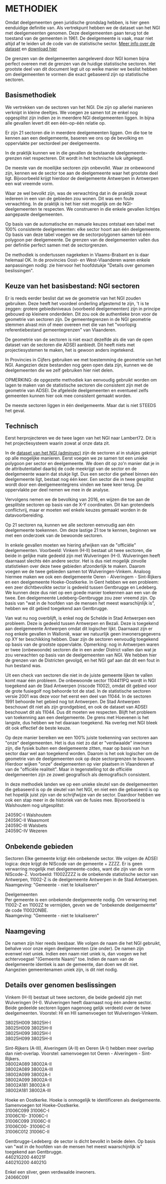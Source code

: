 # METHODIEK

Omdat deelgemeenten geen juridische grondslag hebben, is hier geen eenduidige definitie van. Als vertrekpunt hebben we de dataset van het NGI met deelgemeenten genomen. Deze deelgemeenten gaan terug tot de toestand van de gemeenten in 1961. De deelgemeente is vaak, maar niet altijd af te leiden uit de code van de statistische sector. [Meer info over de dataset](https://publish.geo.be/geonetwork/srv/api/records/fb1e2993-2020-428c-9188-eb5f75e284b9/attachments/AdminVector_ProductSpecificatie_NL.pdf) en [download hier](https://www.geo.be/catalog/details/fb1e2993-2020-428c-9188-eb5f75e284b9?l=nl)

De grenzen van de deelgemeenten aangeleverd door NGI komen bijna perfect overeen met de grenzen van de huidige statistische sectoren. Het grootste deel van dit document legt uit op welke manier we beslist hebben om deelgemeenten te vormen die exact gebaseerd zijn op statistische sectoren.
 
## Basismethodiek
We vertrekken van de sectoren van het NGI. Die zijn op allerlei manieren verknipt in kleine deeltjes. We voegen ze samen tot ze enkel nog opgesplitst zijn indien ze in meerdere NGI deelgemeenten liggen. In bijna alle gevallen levert dit een één-op-één relatie op.
 
Er zijn 21 sectoren die in meerdere deelgemeenten liggen. Om die toe te kennen aan een deelgemeente, baseren we ons op de bevolking en oppervlakte per sectordeel per deelgemeente.
 
In de praktijk kunnen we in die gevallen de bestaande deelgemeente-grenzen niet respecteren. Dit wordt in het technische luik uitgelegd.
 
De meeste van de moeilijke sectoren zijn onbevolkt. Waar ze onbewoond zijn, kennen we de sector toe aan de deelgemeente waar het grootste deel ligt. Bijvoorbeeld krijgt hierdoor de deelgemeente Antwerpen in Antwerpen een wat vreemde vorm.
 
Waar ze wel bevolkt zijn, was de verwachting dat in de praktijk zowat iedereen in een van de gebieden zou wonen. Dit was een foute verwachting. In de praktijk is het hier niét mogelijk om de NGI-deelgemeenten te respecten. We construeren in die enkele gevallen lichtjes aangepaste deelgemeenten.
 
Op basis van de automatische en manuele keuzes ontstaat een tabel met 100% consistente deelgemeenten: elke sector hoort aan één deelgemeente. Op basis van deze tabel voegen we de sectorpolygonen samen tot één polygoon per deelgemeente. De grenzen van de deelgemeenten vallen dus per definitie perfect samen met de sectorgrenzen.
 
De methodiek is ondertussen nagekeken in Vlaams-Brabant en is daar helemaal OK. In de provincies Oost- en West-Vlaanderen waren enkele aanpassingen nodig: zie hiervoor het hoofdstukje "Details over genomen beslissingen".
 
 
## Keuze van het basisbestand: NGI sectoren
Er is reeds eerder beslist dat we de geometrie van het NGI zouden gebruiken. Deze heeft het voordeel onderling afgestemd te zijn, 't is te zeggen: grotere gebiedsniveaus (voorbeeld deelgemeenten) zijn in principe gebouwd op kleinere onderdelen. Dit zou ook de authentieke bron voor de geometrie van sectoren zijn. De gemeentegrenzen in de NGI geometrie stemmen alvast min of meer overeen met die van het "voorlopig referentiebestand gemeentegrenzen" van Vlaanderen.
 
De geometrie van de sectoren is niet exact dezelfde als die van de open dataset van de sectoren die ADSEI aanbiedt. 
Dit heeft niets met projectiesystemen te maken, het is gewoon anders ingetekend. 

In Provincies in Cijfers gebruiken we met toestemming de geometrie van het NGI. Aangezien deze bestanden nog geen open data zijn, kunnen we de deelgemeenten die we zelf gebruiken hier niet delen.
 
OPMERKING: de opgezette methodiek kan eenvoudig gebruikt worden om lagen te maken van de statistische sectoren die consistent zijn met de geometrie van ADSEI. De afgeleide deelgemeenten en eventueel zelfs gemeenten kunnen hier ook mee consistent gemaakt worden.
 
De meeste sectoren liggen in één deelgemeente. Maar dat is niet STEEDS het geval.
 
 
 
 
 
## Technisch
 
Eerst herprojecteren we de twee lagen van het NGI naar Lambert72. Dit is het projectiesysteem waarin zowat al onze data zit.
 
In de [dataset van het NGI (adminvec)](https://www.geo.be/catalog/details/fb1e2993-2020-428c-9188-eb5f75e284b9?l=nl) zijn de sectoren al in stukjes geknipt op alle mogelijke manieren. Eerst voegen we ze samen tot een unieke polygoon per sector en deelgemeente. We doen dit op zo'n manier dat je in de attributentabel daarbij de code meekrijgt van de sector en de deelgemeente waarin dat stukje ligt. Dus een sector die geheel binnen één deelgemeente ligt, bestaat nog één keer. Een sector die in twee gesplitst wordt door een deelgemeentegrens vinden we twee keer terug. De oppervlakte per deel nemen we mee in de analyse.
 
Vervolgens nemen we de bevolking van 2016, en wijzen die toe aan de gesplitste sectoren op basis van de X-Y coordinaten. 
Dit kan grotendeels conflictvrij, maar er moeten wel enkele keuzes gemaakt worden in de datavoorbereiding.
 
Op 21 sectoren na, kunnen we alle sectoren eenvoudig aan één deelgemeente toekennen. Om deze lastige 21 toe te kennen, beginnen we met een onderzoek van de bewoonde sectoren. 
 
In enkele gevallen moeten we hiering afwijken van de "officiële" deelgemeenten. Voorbeeld: Vinkem (H-II) bestaat uit twee sectoren, die beide in gelijke mate gedeeld zijn met Wulveringen (H-I). Wulveringen heeft daarnaast slechts één andere sector. Het is dus niet mogelijk zinvolle statistieken over deze twee gebieden afzonderlijk te maken. Daarom voegen we de twee gebieden samen tot Wulveringen-Vinkem.
Analoog hiermee maken we ook een deelgemeente Oeren - Alveringem - Sint-Rijkers en een deelgemeente Hoeke-Oostkerke. 
In Gent hebben we een probleem: een zeer dichtbevolkte sector is gedeeld tussen Gentbrugge en Ledeberg. We kunnen deze dus niet op een goede manier toekennen aan een van de twee. Een deelgemeente Ledeberg-Gentbrugge zou zeer vreemd zijn. Op basis van "wat in de hoofden van de mensen het meest waarschijnlijk is", hebben we dit gebied toegekend aan Gentbrugge.
 
Van wat nu nog overblijft, is enkel nog de Schelde in Stad Antwerpen een probleem. Deze is gedeeld tussen Antwerpen en Bezali. Deze is toegekend aan deelgemeente Antwerpen omdat dit logischer lijkt.
Daarnaast zijn er nog enkele gevallen in Wallonië, waar we natuurlijk geen inwonersgegevens op XY ter beschikking hebben. Daar zijn de sectoren eenvoudig toegekend op basis van de grootste oppervlakte.
Opmerking: nog in Antwerpen waren er twee (onbewoonde) sectoren die in een ander District vallen dan wat je zou verwachten op basis van de deelgemeenten van NGI. We hebben hier de grenzen van de Districten gevolgd, en het NGI gaf aan dat dit een fout in hun bestand was.
 
Uit een check van sectoren die niet in de juiste gemeente lijken te vallen komt maar één probleem. De onbewoonde sector 1104411PQ wordt in NGI toegekend aan de Stad Antwerpen (niscode 11002), omdat dit gebied voor de grote fusiegolf nog behoorde tot de stad. In de statistische sectoren versie 2001 was deze voor het eerst een deel van 11044. In de sectoren 1991 behoorde het gebied nog tot Antwerpen. De Stad Antwerpen beschouwt dit niet als zijn grondgebied, en ook de dataset van ADSEI beschouwt dit als 11044. Dus dit moeten we respecten. Blijft het probleem van toekenning aan een deelgemeente. De grens met Hoevenen is het langste, dus hebben we het daaraan toegekend. Na overleg met NGI bleek dit ook effectief de beste keuze.
 
Op deze manier bereiken we een 100% juiste toekenning van sectoren aan "onze" deelgemeenten. Het is dus niet zo dat er "verdwaalde" inwoners zijn, die fysiek buiten een deelgemeente zitten, maar op basis van hun sector daar wel aan toegekend worden. Daarom is het ook logischer om de geometrie van de deelgemeenten ook op deze sectorgrenzen te bouwen. Hierdoor wijken "onze" deelgemeenten op vier plaatsen in Vlaanderen af van de "officiële realiteit". Maar in tegenstelling tot de officiële deelgemeenten zijn ze zowel geografisch als demografisch consistent. 
 
In deze methodiek landen we op een unieke sleutel van de deelgemeenten die gebaseerd is op de sleutel van het NGI, en niet een die gebaseerd is op het hopelijk juist zijn van de schrijfwijze van de sector. Daardoor hebben we ook een stap meer in de historiek van de fusies mee. Bijvoorbeeld is Walshoutem nog uitgesplitst:
 
24059C-I        Walshoutem  
24059C-II        Waasmont  
24059C-III        Walsbets  
24059C-IV        Wezeren  
 
 
 
 
## Onbekende gebieden
 
Sectoren
Elke gemeente krijgt één onbekende sector. We volgen de ADSEI logica: deze krijgt de NIScode van de gemeente + ZZZZ. Er is geen verwarring mogelijk met deelgemeente-codes, want die zijn van de vorm NIScode-Z. Voorbeeld: 11002ZZZZ is de onbekende statistische sector van Antwerpen, 11002-Z is de deelgemeente Antwerpen in de Stad Antwerpen.
Naamgeving: "Gemeente - niet te lokaliseren"
 
Deelgemeenten  
Per gemeente is een onbekende deelgemeente nodig. Om verwarring met 11002-Z en 11002Z te vermijden, geven we de "onbekende deelgemeente" de code 11002ONBE.  
Naamgeving: "Gemeente - niet te lokaliseren"  
 
 
## Naamgeving
 
De namen zijn hier reeds leesbaar. We volgen de naam die het NGI gebruikt, behalve voor onze eigen deelgemeenten (zie onder).
De namen zijn evenwel niet uniek. Indien een naam niet uniek is, dan voegen we het achtervoegsel "(Gemeente Naam)" toe. Indien de naam van de deelgemeente identiek is aan de gemeente, dan doen we dit niet. Aangezien gemeentenamen uniek zijn, is dit niet nodig.
 
 
 
## Details over genomen beslissingen
 
Vinkem (H-II) bestaat uit twee sectoren, die beide gedeeld zijn met Wulveringen (H-I). Wulveringen heeft daarnaast nog één andere sector.
Beide gedeelde sectoren liggen nagenoeg gelijk verdeeld over de twee deelgemeenten. Voorstel: HI en HII samenvoegen tot Wulveringen-Vinkem.
 
38025H009        38025H-I  
38025H009        38025H-II  
38025H099        38025H-I  
38025H099        38025H-II  
 
 
Sint-Rijkers (A-III), Alveringem (A-II) en Oeren (A-I) hebben meer overlap dan niet-overlap. Voorstel: samenvoegen tot Oeren - Alveringem - Sint-Rijkers.  
38002A089        38002A-II  
38002A089        38002A-III  
38002A099        38002A-I  
38002A099        38002A-II  
38002A181        38002A-II  
38002A181        38002A-III  
 
Hoeke en Oostkerke. Hoeke is onmogelijk te identificeren als deelgemeente. Samenvoegen tot Hoeke-Oostkerke.  
31006C099        31006C-I  
31006C10-        31006C-I  
31006C099        31006C-II  
31006C00-        31006C-II  
31006C012        31006C-II  
 
Gentbrugge-Ledeberg: de sector is dicht bevolkt in beide delen. Op basis van "wat in de hoofden van de mensen het meest waarschijnlijk is" toegekend aan Gentbrugge.  
44021G200        44021F  
44021G200        44021G  
 
Enkel een sliver, geen verdwaalde inwoners.  
24066C091
 
 
 
 
 
 
 
 
